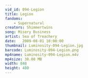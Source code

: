 ```yaml
---
vid_id: 094-Legion
title: Legion
fandoms:
    - Supernatural
creators: Shimmertwins
song: Misery Business
artist: Sea of Treachery
date:   2009-08-01 10:00:00
thumbnail: Luminosity-094-Legion.jpg
barcode: Luminosity-094-Legion.png
mp4name: Luminosity-094-Legion.m4v
mp4size: 38.08 MB
width: 848
height: 480
---
```



  